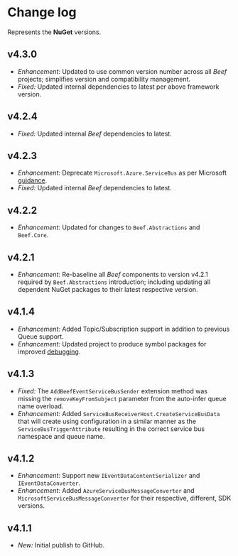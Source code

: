﻿# Change log

Represents the **NuGet** versions.

## v4.3.0
- *Enhancement:* Updated to use common version number across all _Beef_ projects; simplifies version and compatibility management.
- *Fixed:* Updated internal dependencies to latest per above framework version.

## v4.2.4
- *Fixed:* Updated internal _Beef_ dependencies to latest.

## v4.2.3
- *Enhancement:* Deprecate `Microsoft.Azure.ServiceBus` as per Microsoft [guidance](https://github.com/Azure/azure-sdk-for-net/blob/main/sdk/servicebus/Azure.Messaging.ServiceBus/MigrationGuide.md).
- *Fixed:* Updated internal _Beef_ dependencies to latest.

## v4.2.2
- *Enhancement:* Updated for changes to `Beef.Abstractions` and `Beef.Core`.

## v4.2.1
- *Enhancement:* Re-baseline all _Beef_ components to version v4.2.1 required by `Beef.Abstractions` introduction; including updating all dependent NuGet packages to their latest respective version.

## v4.1.4
- *Enhancement:* Added Topic/Subscription support in addition to previous Queue support.
- *Enhancement:* Updated project to produce symbol packages for improved [debugging](https://devblogs.microsoft.com/dotnet/improving-debug-time-productivity-with-source-link/).

## v4.1.3
- *Fixed:* The `AddBeefEventServiceBusSender` extension method was missing the `removeKeyFromSubject` parameter from the auto-infer queue name overload.
- *Enhancement:* Added `ServiceBusReceiverHost.CreateServiceBusData` that will create using configuration in a similar manner as the `ServiceBusTriggerAttribute` resulting in the correct service bus namespace and queue name.

## v4.1.2
- *Enhancement:* Support new `IEventDataContentSerializer` and `IEventDataConverter`.
- *Enhancement:* Added `AzureServiceBusMessageConverter` and `MicrosoftServiceBusMessageConverter` for their respective, different, SDK versions.

## v4.1.1
- *New:* Initial publish to GitHub.
